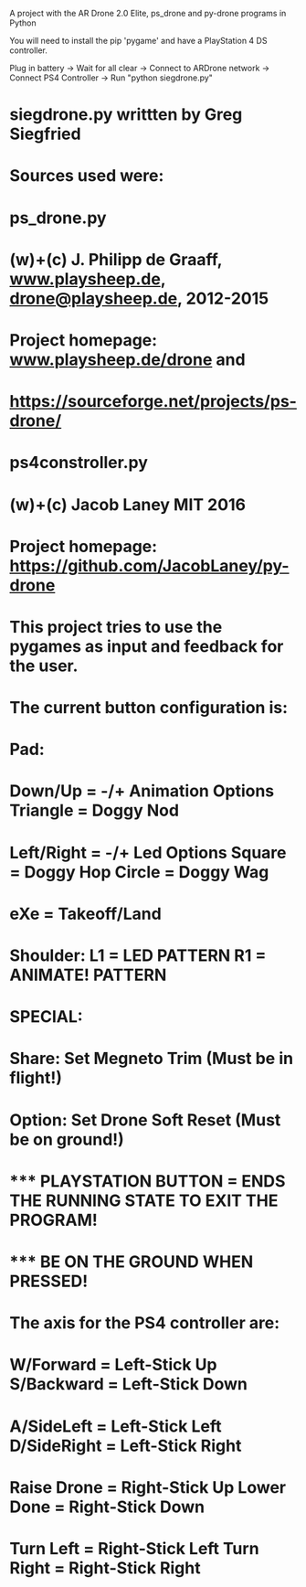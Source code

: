 A project with the AR Drone 2.0 Elite, ps_drone and py-drone programs in Python

You will need to install the pip 'pygame' and have a PlayStation 4 DS controller.

Plug in battery -> Wait for all clear -> Connect to ARDrone network -> Connect PS4 Controller -> Run "python siegdrone.py"

#    siegdrone.py writtten by Greg Siegfried
#    Sources used were:
#         ps_drone.py
#         (w)+(c) J. Philipp de Graaff, www.playsheep.de, drone@playsheep.de, 2012-2015
#         Project homepage: www.playsheep.de/drone and 
#             https://sourceforge.net/projects/ps-drone/
#
#         ps4constroller.py
#         (w)+(c) Jacob Laney MIT 2016
#         Project homepage: https://github.com/JacobLaney/py-drone
#
#    This project tries to use the pygames as input and feedback for the user.
#    The current button configuration is:
#    Pad:
#    Down/Up = -/+ Animation Options             Triangle = Doggy Nod
#    Left/Right = -/+ Led Options       Square = Doggy Hop    Circle = Doggy Wag
#                                                eXe = Takeoff/Land
#
#    Shoulder:    L1 = LED PATTERN        R1 = ANIMATE! PATTERN
#
#    SPECIAL:    
#    Share:    Set Megneto Trim (Must be in flight!)
#    Option:    Set Drone Soft Reset (Must be on ground!)
#    *** PLAYSTATION BUTTON = ENDS THE RUNNING STATE TO EXIT THE PROGRAM!
#                            ***    BE ON THE GROUND WHEN PRESSED!
#
#    The axis for the PS4 controller are:
#        W/Forward = Left-Stick Up    S/Backward = Left-Stick Down
#        A/SideLeft = Left-Stick Left  D/SideRight = Left-Stick Right
#       
#        Raise Drone = Right-Stick Up    Lower Done = Right-Stick Down
#        Turn Left = Right-Stick Left    Turn Right = Right-Stick Right
##
####
######
 
